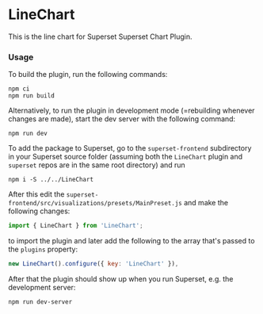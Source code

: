 # LineChart

This is the line chart for Superset Superset Chart Plugin.

### Usage

To build the plugin, run the following commands:

```
npm ci
npm run build
```

Alternatively, to run the plugin in development mode (=rebuilding whenever changes are made), start the dev server with the following command:

```
npm run dev
```

To add the package to Superset, go to the `superset-frontend` subdirectory in your Superset source folder (assuming both the `LineChart` plugin and `superset` repos are in the same root directory) and run
```
npm i -S ../../LineChart
```

After this edit the `superset-frontend/src/visualizations/presets/MainPreset.js` and make the following changes:

```js
import { LineChart } from 'LineChart';
```

to import the plugin and later add the following to the array that's passed to the `plugins` property:
```js
new LineChart().configure({ key: 'LineChart' }),
```

After that the plugin should show up when you run Superset, e.g. the development server:

```
npm run dev-server
```
